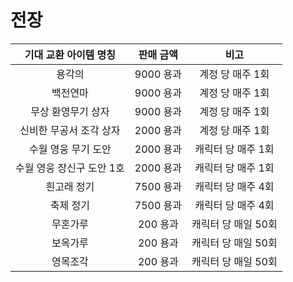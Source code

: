 # 전장

|기대 교환 아이템 명칭|판매 금액|비고|
|:---:|:---:|:---:|
|용각의|9000 용과|계정 당 매주 1회|
|백전연마|9000 용과|계정 당 매주 1회|
|무상 환영무기 상자|9000 용과|계정 당 매주 1회|
|신비한 무공서 조각 상자|2000 용과|계정 당 매주 1회|
|수월 영웅 무기 도안|2000 용과|캐릭터 당 매주 1회|
|수월 영웅 장신구 도안 1호|2000 용과|캐릭터 당 매주 1회|
|흰고래 정기|7500 용과|캐릭터 당 매주 4회|
|축제 정기|7500 용과|캐릭터 당 매주 4회|
|무혼가루|200 용과|캐릭터 당 매일 50회|
|보옥가루|200 용과|캐릭터 당 매일 50회|
|영목조각|200 용과|캐릭터 당 매일 50회|